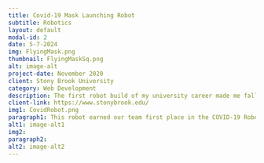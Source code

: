 ```yaml
---
title: Covid-19 Mask Launching Robot
subtitle: Robotics
layout: default
modal-id: 2
date: 5-7-2024
img: FlyingMask.png
thumbnail: FlyingMaskSq.png
alt: image-alt
project-date: November 2020
client: Stony Brook University
category: Web Development
description: The first robot build of my university career made me fall in love with electronics. The robot featured a differential drive using two DC motors, controlled by an Arduino interfacing with a cell phone app and sending signals to an H-bridge. Masks were loaded, rubber bands cocked, and two finite rotation servos launched them on command. This project introduced me to programming microcontrollers and taught me the importance of always checking your grounds.
client-link: https://www.stonybrook.edu/
img1: CovidRobot.png
paragraph1: This robot earned our team first place in the COVID-19 Robot Design Challenge.
alt1: image-alt1
img2: 
paragraph2: 
alt2: image-alt2
---
```

